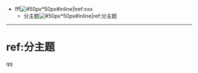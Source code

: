 - fff![#50px*50px#inline](http://39.105.27.161:50080/static/img/2rPQu4HxzwBkOQ9ztobYYu_670_504.jpeg)|tref:xxx
	- 分主题![#50px*50px#inline](http://39.105.27.161:50080/static/img/2rPQu4HxzwBkOQ9ztobYYu_670_504.jpeg)|ref:分主题

***
# ref:分主题
qq